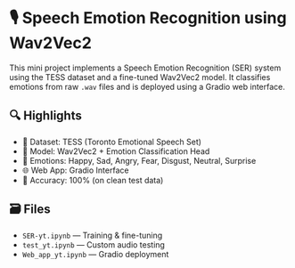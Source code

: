 # 🎙️ Speech Emotion Recognition using Wav2Vec2

This mini project implements a Speech Emotion Recognition (SER) system using the TESS dataset and a fine-tuned Wav2Vec2 model. It classifies emotions from raw `.wav` files and is deployed using a Gradio web interface.

## 🔍 Highlights

- 📁 Dataset: TESS (Toronto Emotional Speech Set)
- 🧠 Model: Wav2Vec2 + Emotion Classification Head
- 🎯 Emotions: Happy, Sad, Angry, Fear, Disgust, Neutral, Surprise
- 🌐 Web App: Gradio Interface
- 🎯 Accuracy: 100% (on clean test data)

## 🗃️ Files

- `SER-yt.ipynb` — Training & fine-tuning
- `test_yt.ipynb` — Custom audio testing
- `Web_app_yt.ipynb` — Gradio deployment

